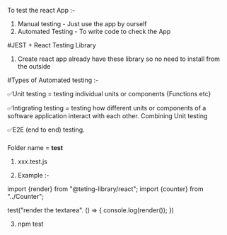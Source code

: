 To test the react App :-
1. Manual testing - Just use the app by ourself
2. Automated Testing - To write code to check the App


#JEST + React Testing Library

1. Create react app already have these library so no need to install from the outside

#Types of Automated testing :-

✅Unit testing =  testing individual units or components {Functions etc}

✅Intigrating testing  = testing how different units or components of a software application interact with each other. Combining Unit testing

✅E2E (end to end) testing.


#####
Folder name = __test__
1. xxx.test.js


2. Example :-

import {render} from "@teting-library/react";
import {counter} from "../Counter";

test("render the textarea". () => {
    console.log(render(<Counter/>));
})

3. npm test


